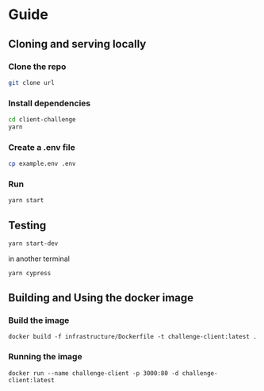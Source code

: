 # Guide

## Cloning and serving locally

### Clone the repo

```bash
git clone url
```

### Install dependencies

```bash
cd client-challenge
yarn
```

### Create a .env file

```bash
cp example.env .env
```

### Run

```bash
yarn start
```

## Testing

```bash
yarn start-dev
```

in another terminal

```bash
yarn cypress
```

## Building and Using the docker image

### Build the image

`docker build -f infrastructure/Dockerfile -t challenge-client:latest .`

### Running the image

`docker run --name challenge-client -p 3000:80 -d challenge-client:latest`
